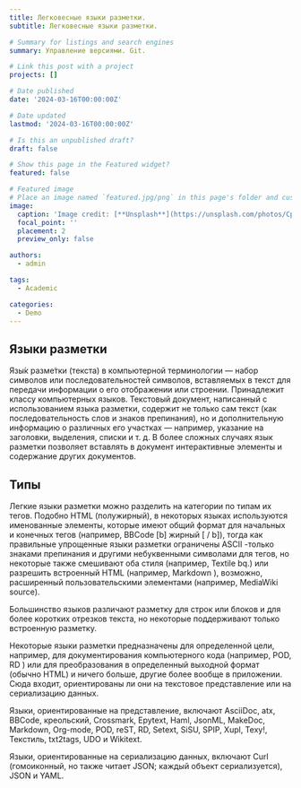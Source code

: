 ```yaml
---
title: Легковесные языки разметки.
subtitle: Легковесные языки разметки.

# Summary for listings and search engines
summary: Управление версиями. Git.

# Link this post with a project
projects: []

# Date published
date: '2024-03-16T00:00:00Z'

# Date updated
lastmod: '2024-03-16T00:00:00Z'

# Is this an unpublished draft?
draft: false

# Show this page in the Featured widget?
featured: false

# Featured image
# Place an image named `featured.jpg/png` in this page's folder and customize its options here.
image:
  caption: 'Image credit: [**Unsplash**](https://unsplash.com/photos/CpkOjOcXdUY)'
  focal_point: ''
  placement: 2
  preview_only: false

authors:
  - admin

tags:
  - Academic

categories:
  - Demo
---
```


## Языки разметки

Язы́к разме́тки (текста) в компьютерной терминологии — набор символов или последовательностей символов, вставляемых в текст для передачи информации о его отображении или строении. Принадлежит классу компьютерных языков. Текстовый документ, написанный с использованием языка разметки, содержит не только сам текст (как последовательность слов и знаков препинания), но и дополнительную информацию о различных его участках — например, указание на заголовки, выделения, списки и т. д. В более сложных случаях язык разметки позволяет вставлять в документ интерактивные элементы и содержание других документов. 

## Типы

Легкие языки разметки можно разделить на категории по типам их тегов. Подобно HTML (полужирный), в некоторых языках используются именованные элементы, которые имеют общий формат для начальных и конечных тегов (например, BBCode [b] жирный [ / b]), тогда как правильные упрощенные языки разметки ограничены ASCII -только знаками препинания и другими небуквенными символами для тегов, но некоторые также смешивают оба стиля (например, Textile bq.) или разрешить встроенный HTML (например, Markdown ), возможно, расширенный пользовательскими элементами (например, MediaWiki source).

Большинство языков различают разметку для строк или блоков и для более коротких отрезков текста, но некоторые поддерживают только встроенную разметку.

Некоторые языки разметки предназначены для определенной цели, например, для документирования компьютерного кода (например, POD, RD ) или для преобразования в определенный выходной формат (обычно HTML) и ничего больше, другие более вообще в приложении. Сюда входит, ориентированы ли они на текстовое представление или на сериализацию данных.

Языки, ориентированные на представление, включают AsciiDoc, atx, BBCode, креольский, Crossmark, Epytext, Haml, JsonML, MakeDoc, Markdown, Org-mode, POD, reST, RD, Setext, SiSU, SPIP, Xupl, Texy!, Текстиль, txt2tags, UDO и Wikitext.

Языки, ориентированные на сериализацию данных, включают Curl (гомоиконный, но также читает JSON; каждый объект сериализуется), JSON и YAML.

    
